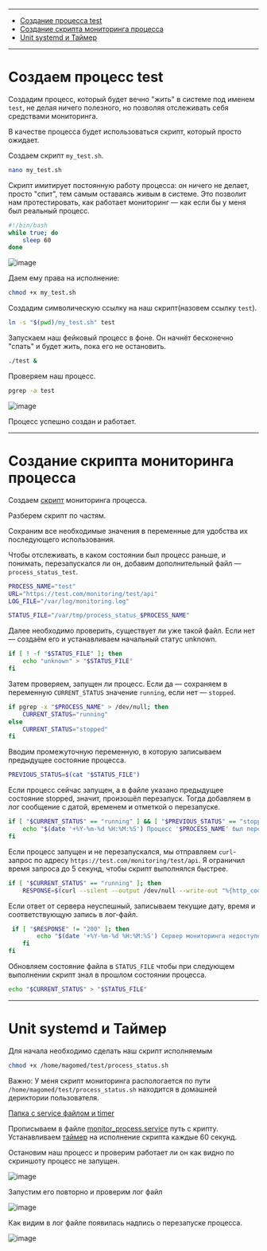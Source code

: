 ***
- [Создание процесса test](#создаем-процесс-test)
- [Создание скрипта мониторинга процесса](#Создание-скрипта-мониторинга-процесса)
- [Unit systemd и Таймер](#Unit-systemd-и-Таймер)

***
# Создаем процесс test
Создадим процесс, который будет вечно "жить" в системе под именем `test`, не делая ничего полезного, но позволяя отслеживать себя средствами мониторинга.


В качестве процесса будет использоваться скрипт, который просто ожидает.

Создаем скрипт `my_test.sh`.
```bash
nano my_test.sh
```

Скрипт имитирует постоянную работу процесса: он ничего не делает, просто "спит", тем самым оставаясь живым в системе. Это позволит нам протестировать, как работает мониторинг — как если бы у меня был реальный процесс.

```bash
#!/bin/bash
while true; do
    sleep 60
done
```

![image](https://github.com/user-attachments/assets/865630b6-8b80-40b9-ac0b-e07e527aa562)

Даем ему права на исполнение:
```bash
chmod +x my_test.sh
```

Создадим символическую ссылку на наш скрипт(назовем ссылку `test`).

```bash
ln -s "$(pwd)/my_test.sh" test
```

Запускаем наш фейковый процесс в фоне. Он начнёт бесконечно "спать" и будет жить, пока его не остановить.
```bash
./test &
```

Проверяем наш процесс.
```bash
pgrep -a test
```
![image](https://github.com/user-attachments/assets/9cc83381-97aa-4169-90ba-23b718556f5c)

Процесс успешно создан и работает.

***

# Создание скрипта мониторинга процесса 

Создаем [скрипт](https://github.com/Zubaev/Test_Effective-Mobile/blob/main/process_status.sh) мониторинга процесса.

Разберем скрипт по частям.

Сохраним все необходимые значения в переменные для удобства их последующего использования.

Чтобы отслеживать, в каком состоянии был процесс раньше, и понимать, перезапускался ли он, добавим дополнительный файл — `process_status_test`.

```bash
PROCESS_NAME="test"
URL="https://test.com/monitoring/test/api"
LOG_FILE="/var/log/monitoring.log"

STATUS_FILE="/var/tmp/process_status_$PROCESS_NAME"
```

Далее необходимо проверить, существует ли уже такой файл. Если нет — создаём его и устанавливаем начальный статус unknown.


```bash
if [ ! -f "$STATUS_FILE" ]; then
    echo "unknown" > "$STATUS_FILE"
fi
```

Затем проверяем, запущен ли процесс. Если да — сохраняем в переменную `CURRENT_STATUS` значение `running`, если нет — `stopped`.

```bash
if pgrep -x "$PROCESS_NAME" > /dev/null; then
    CURRENT_STATUS="running"
else
    CURRENT_STATUS="stopped"
fi
```

Вводим промежуточную переменную, в которую записываем предыдущее состояние процесса.

```bash
PREVIOUS_STATUS=$(cat "$STATUS_FILE")
```

Если процесс сейчас запущен, а в файле указано предыдущее состояние stopped, значит, произошёл перезапуск. Тогда добавляем в лог сообщение с датой, временем и отметкой о перезапуске.

```bash
if [ "$CURRENT_STATUS" == "running" ] && [ "$PREVIOUS_STATUS" == "stopped" ]; then
    echo "$(date '+%Y-%m-%d %H:%M:%S') Процесс '$PROCESS_NAME' был перезапущен." >> "$LOG_FILE"
fi
```
Если процесс запущен и не перезапускался, мы отправляем `curl`-запрос по адресу `https://test.com/monitoring/test/api`. Я ограничил время запроса до 5 секунд, чтобы скрипт выполнялся быстрее.

```bash
if [ "$CURRENT_STATUS" == "running" ]; then
    RESPONSE=$(curl --silent --output /dev/null --write-out "%{http_code}" --insecure --max-time 5 "$URL" 2>/dev/null)
```

Если ответ от сервера неуспешный, записываем текущие дату, время и соответствующую запись в лог-файл.

```bash
 if [ "$RESPONSE" != "200" ]; then
        echo "$(date '+%Y-%m-%d %H:%M:%S') Сервер мониторинга недоступен (HTTP $RESPONSE)." >> "$LOG_FILE"
    fi
fi
```

Обновляем состояние файла в `STATUS_FILE` чтобы при следующем выполнении скрипт знал в прошлом состоянии процесса.

```bash
echo "$CURRENT_STATUS" > "$STATUS_FILE"
```

***

# Unit systemd и Таймер
Для начала необходимо сделать наш скрипт исполняемым 

```bash
chmod +x /home/magomed/test/process_status.sh
```

Важно: 
У меня скрипт мониторинга распологается по пути `/home/magomed/test/process_status.sh` находится в домашней дериктории пользователя.

[Папка с service файлом и timer](https://github.com/Zubaev/Test_Effective-Mobile/tree/main/systemd)

Прописываем в файле [monitor_process.service](https://github.com/Zubaev/Test_Effective-Mobile/blob/main/systemd/monitor_process.service) путь с крипту.
Устанавливаем [таймер](https://github.com/Zubaev/Test_Effective-Mobile/blob/main/systemd/monitor_process.timer) на исполнение скрипта каждые 60 секунд.


Остановим наш процесс и проверим работает ли он как видно по скриншоту процесс не запущен.

![image](https://github.com/user-attachments/assets/64dba8e9-3bf0-4547-afb5-6c0133632bbb)

Запустим его повторно и проверим лог файл

![image](https://github.com/user-attachments/assets/97859ced-e1c5-4fdf-9c3b-dafe8e2673c2)

Как видим в лог файле появилась надпись о перезапуске процесса.

![image](https://github.com/user-attachments/assets/ce124bab-b5e7-4634-a019-1b7d8f08532d)




